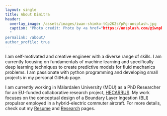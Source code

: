 ```yaml
---
layout: single
title: About Dimitra
header:
  overlay_image: /assets/images/iwan-shimko-tCp2K2sYpFg-unsplash.jpg
  caption: "Photo credit: Photo by <a href="https://unsplash.com/@iwnph?utm_source=unsplash&utm_medium=referral&utm_content=creditCopyText">Iwan Shimko</a> on <a href="https://unsplash.com/s/photos/aviation?utm_source=unsplash&utm_medium=referral&utm_content=creditCopyText">Unsplash</a>
  "
permalink: /about/
author_profile: true
---
```

I am self-motivated and creative engineer with a diverse range of skills. I am currently focusing on fundamentals of machine learning and specifically deep learning techniques to create predictive models for fluid mechanics problems. I am passionate with python programming and developing small projects in my personal GitHub page. 

<!-- I received a 5-year Mechanical Engineering Diploma (Dipl.-Ing.) from the Aristotle University of Thessaloniki with a specialization in Aeronautics and Engines. My undergraduation studies were focused on gas turbine performance, computational fluid mechanics (CFD) and statistics.

I undertook my Master Thesis in ABB Corporate Research Center (CRC) in Västerås, Sweden. My master thesis topic was focused on the development of reduced order models (ROMs) to accelerate the simulations needed to predict the thermal behavior of high-voltage enclosures while keeping the accuracy in acceptable levels. -->

I am currently working in Mälardalen University (MDU) as a PhD Researcher for an EU-funded collaborative research project, [HECARRUS](https://hecarrus.eu/). My work focuses on the conceptual design of a Boundary Layer Ingestion (BLI) propulsor employed in a hybrid-electric commuter aircraft. For more details, check out my [Resume](/resume/) and [Research](/research/) pages.
